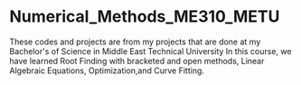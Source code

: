 # Numerical_Methods_ME310_METU
These codes and projects are from my projects that are done at my Bachelor's of Science in Middle East Technical University
In this course, we have learned Root Finding with bracketed and open methods, Linear Algebraic Equations, Optimization,and Curve Fitting.
